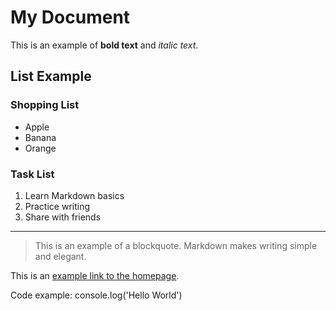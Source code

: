# My Document

This is an example of **bold text** and *italic text*.

## List Example

### Shopping List
 - Apple
 - Banana
 - Orange

### Task List
1. Learn Markdown basics
2. Practice writing
3. Share with friends

<hr>

> This is an example of a blockquote. Markdown makes writing simple and elegant.

This is an [example link to the homepage](/).

Code example:
    console.log('Hello World')